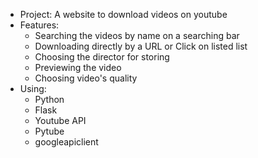 - Project: A website to download videos on youtube
- Features:
    + Searching the videos by name on a searching bar
    + Downloading directly by a URL or Click on listed list
    + Choosing the director for storing
    + Previewing the video 
    + Choosing video's quality
- Using:
    + Python
    + Flask
    + Youtube API
    + Pytube 
    + googleapiclient
